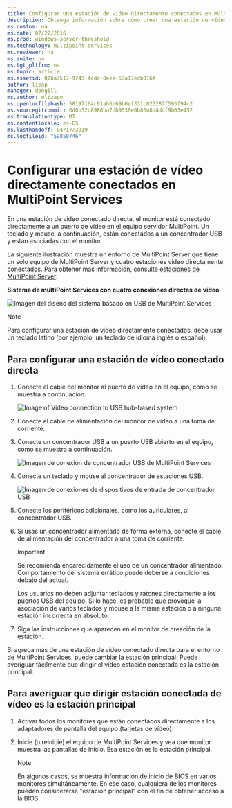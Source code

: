 ```yaml
---
title: Configurar una estación de vídeo directamente conectados en MultiPoint Services
description: Obtenga información sobre cómo crear una estación de vídeo directamente conectados en MultiPoint Services
ms.custom: na
ms.date: 07/22/2016
ms.prod: windows-server-threshold
ms.technology: multipoint-services
ms.reviewer: na
ms.suite: na
ms.tgt_pltfrm: na
ms.topic: article
ms.assetid: 82ba3517-9743-4cde-8eea-63a17edb016f
author: lizap
manager: dongill
ms.author: elizapo
ms.openlocfilehash: 58197164c91ab6b69b0ef331c025287f593f94c2
ms.sourcegitcommit: 0d0b32c8986ba7db9536e0b8648d4ddf9b03e452
ms.translationtype: MT
ms.contentlocale: es-ES
ms.lasthandoff: 04/17/2019
ms.locfileid: "59850746"
---
```

# <a name="set-up-a-direct-video-connected-station-in-multipoint-services"></a>Configurar una estación de vídeo directamente conectados en MultiPoint Services
En una estación de vídeo conectado directa, el monitor está conectado directamente a un puerto de vídeo en el equipo servidor MultiPoint. Un teclado y mouse, a continuación, están conectados a un concentrador USB y están asociadas con el monitor.  
  
La siguiente ilustración muestra un entorno de MultiPoint Server que tiene un solo equipo de MultiPoint Server y cuatro estaciones vídeo directamente conectados. Para obtener más información, consulte [estaciones de MultiPoint Server](MultiPoint-services-Stations.md).  
  
**Sistema de multiPoint Services con cuatro conexiones directas de vídeo**  
  
![Imagen del diseño del sistema basado en USB de MultiPoint Services](./media/WMSMultiPointServerUSBSystemLayout.gif)  
  
> [!NOTE]  
> Para configurar una estación de vídeo directamente conectados, debe usar un teclado latino (por ejemplo, un teclado de idioma inglés o español).  
  
## <a name="to-set-up-a-direct-video-connected-station"></a>Para configurar una estación de vídeo conectado directa  
  
1.  Conecte el cable del monitor al puerto de vídeo en el equipo, como se muestra a continuación.  
  
    ![Image of Video connection to USB hub-based system](./media/WMSVideoConnection.gif) 
  
2.  Conecte el cable de alimentación del monitor de vídeo a una toma de corriente.  
  
3.  Conecte un concentrador USB a un puerto USB abierto en el equipo, como se muestra a continuación.  
  
    ![Imagen de conexión de concentrador USB de MultiPoint Services](./media/WMSUSBHubConnection.gif)  
  
4.  Conecte un teclado y mouse al concentrador de estaciones USB.  
  
    ![Imagen de conexiones de dispositivos de entrada de concentrador USB](./media/WMSUSBDeviceConnection.gif)  
  
5.  Conecte los periféricos adicionales, como los auriculares, al concentrador USB.  
  
6.  Si usas un concentrador alimentado de forma externa, conecte el cable de alimentación del concentrador a una toma de corriente.  
  
    > [!IMPORTANT]  
    > Se recomienda encarecidamente el uso de un concentrador alimentado. Comportamiento del sistema errático puede deberse a condiciones debajo del actual.  
    >   
    > Los usuarios no deben adjuntar teclados y ratones directamente a los puertos USB del equipo. Si lo hace, es probable que provoque la asociación de varios teclados y mouse a la misma estación o a ninguna estación incorrecta en absoluto.  
  
7.  Siga las instrucciones que aparecen en el monitor de creación de la estación.  
  
Si agrega más de una estación de vídeo conectado directa para el entorno de MultiPoint Services, puede cambiar la estación principal. Puede averiguar fácilmente que dirigir el vídeo estación conectada es la estación principal.  
  
## <a name="to-find-out-which-direct-video-connected-station-is-the-primary-station"></a>Para averiguar que dirigir estación conectada de vídeo es la estación principal  
  
1.  Activar todos los monitores que están conectados directamente a los adaptadores de pantalla del equipo (tarjetas de vídeo).  
  
2.  Inicie (o reinicie) el equipo de MultiPoint Services y vea qué monitor muestra las pantallas de inicio. Esa estación es la estación principal.  
  
    > [!NOTE]  
    > En algunos casos, se muestra información de inicio de BIOS en varios monitores simultáneamente. En ese caso, cualquiera de los monitores pueden considerarse "estación principal" con el fin de obtener acceso a la BIOS.